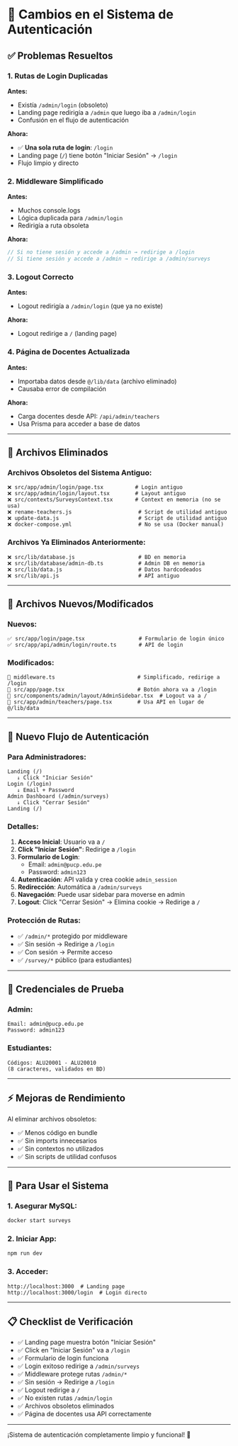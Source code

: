 # 🔐 Cambios en el Sistema de Autenticación

## ✅ Problemas Resueltos

### 1. **Rutas de Login Duplicadas**
**Antes:**
- Existía `/admin/login` (obsoleto)
- Landing page redirigía a `/admin` que luego iba a `/admin/login`
- Confusión en el flujo de autenticación

**Ahora:**
- ✅ **Una sola ruta de login**: `/login`
- Landing page (`/`) tiene botón "Iniciar Sesión" → `/login`
- Flujo limpio y directo

### 2. **Middleware Simplificado**
**Antes:**
- Muchos console.logs
- Lógica duplicada para `/admin/login`
- Redirigía a ruta obsoleta

**Ahora:**
```typescript
// Si no tiene sesión y accede a /admin → redirige a /login
// Si tiene sesión y accede a /admin → redirige a /admin/surveys
```

### 3. **Logout Correcto**
**Antes:**
- Logout redirigía a `/admin/login` (que ya no existe)

**Ahora:**
- Logout redirige a `/` (landing page)

### 4. **Página de Docentes Actualizada**
**Antes:**
- Importaba datos desde `@/lib/data` (archivo eliminado)
- Causaba error de compilación

**Ahora:**
- Carga docentes desde API: `/api/admin/teachers`
- Usa Prisma para acceder a base de datos

---

## 📁 Archivos Eliminados

### Archivos Obsoletos del Sistema Antiguo:
```
❌ src/app/admin/login/page.tsx          # Login antiguo
❌ src/app/admin/login/layout.tsx        # Layout antiguo
❌ src/contexts/SurveysContext.tsx       # Context en memoria (no se usa)
❌ rename-teachers.js                     # Script de utilidad antiguo
❌ update-data.js                         # Script de utilidad antiguo
❌ docker-compose.yml                     # No se usa (Docker manual)
```

### Archivos Ya Eliminados Anteriormente:
```
❌ src/lib/database.js                    # BD en memoria
❌ src/lib/database/admin-db.ts           # Admin DB en memoria
❌ src/lib/data.js                        # Datos hardcodeados
❌ src/lib/api.js                         # API antiguo
```

---

## 📝 Archivos Nuevos/Modificados

### Nuevos:
```
✅ src/app/login/page.tsx                 # Formulario de login único
✅ src/app/api/admin/login/route.ts       # API de login
```

### Modificados:
```
📝 middleware.ts                          # Simplificado, redirige a /login
📝 src/app/page.tsx                       # Botón ahora va a /login
📝 src/components/admin/layout/AdminSidebar.tsx  # Logout va a /
📝 src/app/admin/teachers/page.tsx        # Usa API en lugar de @/lib/data
```

---

## 🎯 Nuevo Flujo de Autenticación

### Para Administradores:

```mermaid
Landing (/)
   ↓ Click "Iniciar Sesión"
Login (/login)
   ↓ Email + Password
Admin Dashboard (/admin/surveys)
   ↓ Click "Cerrar Sesión"
Landing (/)
```

### Detalles:

1. **Acceso Inicial**: Usuario va a `/`
2. **Click "Iniciar Sesión"**: Redirige a `/login`
3. **Formulario de Login**:
   - Email: `admin@pucp.edu.pe`
   - Password: `admin123`
4. **Autenticación**: API valida y crea cookie `admin_session`
5. **Redirección**: Automática a `/admin/surveys`
6. **Navegación**: Puede usar sidebar para moverse en admin
7. **Logout**: Click "Cerrar Sesión" → Elimina cookie → Redirige a `/`

### Protección de Rutas:

- ✅ `/admin/*` protegido por middleware
- ✅ Sin sesión → Redirige a `/login`
- ✅ Con sesión → Permite acceso
- ✅ `/survey/*` público (para estudiantes)

---

## 🔧 Credenciales de Prueba

### Admin:
```
Email: admin@pucp.edu.pe
Password: admin123
```

### Estudiantes:
```
Códigos: ALU20001 - ALU20010
(8 caracteres, validados en BD)
```

---

## ⚡ Mejoras de Rendimiento

Al eliminar archivos obsoletos:
- ✅ Menos código en bundle
- ✅ Sin imports innecesarios
- ✅ Sin contextos no utilizados
- ✅ Sin scripts de utilidad confusos

---

## 🚀 Para Usar el Sistema

### 1. Asegurar MySQL:
```bash
docker start surveys
```

### 2. Iniciar App:
```bash
npm run dev
```

### 3. Acceder:
```
http://localhost:3000  # Landing page
http://localhost:3000/login  # Login directo
```

---

## 📋 Checklist de Verificación

- ✅ Landing page muestra botón "Iniciar Sesión"
- ✅ Click en "Iniciar Sesión" va a `/login`
- ✅ Formulario de login funciona
- ✅ Login exitoso redirige a `/admin/surveys`
- ✅ Middleware protege rutas `/admin/*`
- ✅ Sin sesión → Redirige a `/login`
- ✅ Logout redirige a `/`
- ✅ No existen rutas `/admin/login`
- ✅ Archivos obsoletos eliminados
- ✅ Página de docentes usa API correctamente

---

¡Sistema de autenticación completamente limpio y funcional! 🎉
